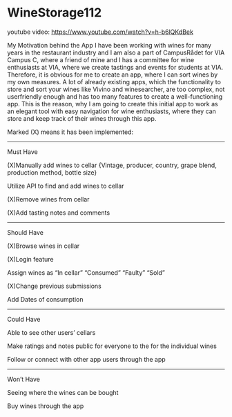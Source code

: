 # WineStorage112

youtube video:
https://www.youtube.com/watch?v=h-b6lQKdBek


My Motivation behind the App I have been working with wines for many years in the restaurant industry and I am also a part of CampusRådet for VIA Campus C, where a friend of mine and I has a committee for wine enthusiasts at VIA, where we create tastings and events for students at VIA. Therefore, it is obvious for me to create an app, where I can sort wines by my own measures. A lot of already existing apps, which the functionality to store and sort your wines like Vivino and winesearcher, are too complex, not userfriendly enough and has too many features to create a well-functioning app. This is the reason, why I am going to create this initial app to work as an elegant tool with easy navigation for wine enthusiasts, where they can store and keep track of their wines through this app.

Marked (X) means it has been implemented:

__________________________________________
Must Have

(X)Manually add wines to cellar {Vintage, producer, country, grape blend, production method, bottle size}

Utilize API to find and add wines to cellar

(X)Remove wines from cellar

(X)Add tasting notes and comments
__________________________________________

Should Have

(X)Browse wines in cellar

(X)Login feature

Assign wines as “In cellar” “Consumed” “Faulty” “Sold”

(X)Change previous submissions

Add Dates of consumption

__________________________________________

Could Have

Able to see other users’ cellars

Make ratings and notes public for everyone to the for the individual wines

Follow or connect with other app users through the app

__________________________________________

Won’t Have

Seeing where the wines can be bought

Buy wines through the app
